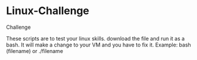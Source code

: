# Linux-Challenge
Challenge

These scripts are to test your linux skills.
download the file and run it as a bash. It will make a change to your VM and you have to fix it.
Example: bash (filename) or ./filename
